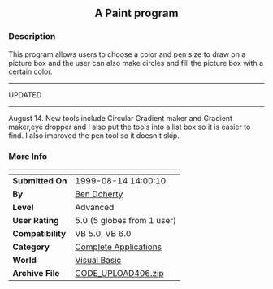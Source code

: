 ﻿<div align="center">

## A Paint program


</div>

### Description

This program allows users to choose a color and pen size to draw on a picture box and the user can also make circles and fill the picture box with a certain color. 

----

UPDATED

----

August 14. New tools include Circular Gradient maker and Gradient maker,eye dropper and I also put the tools into a list box so it is easier to find. I also improved the pen tool so it doesn't skip.
 
### More Info
 


<span>             |<span>
---                |---
**Submitted On**   |1999-08-14 14:00:10
**By**             |[Ben Doherty](https://github.com/Planet-Source-Code/PSCIndex/blob/master/ByAuthor/ben-doherty.md)
**Level**          |Advanced
**User Rating**    |5.0 (5 globes from 1 user)
**Compatibility**  |VB 5\.0, VB 6\.0
**Category**       |[Complete Applications](https://github.com/Planet-Source-Code/PSCIndex/blob/master/ByCategory/complete-applications__1-27.md)
**World**          |[Visual Basic](https://github.com/Planet-Source-Code/PSCIndex/blob/master/ByWorld/visual-basic.md)
**Archive File**   |[CODE\_UPLOAD406\.zip](https://github.com/Planet-Source-Code/ben-doherty-a-paint-program__1-2801/archive/master.zip)








